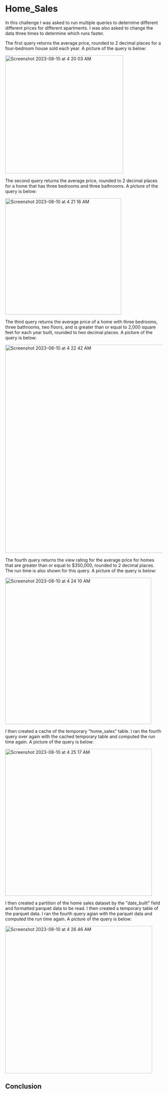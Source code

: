 # Home_Sales

In this challenge I was asked to run multiple queries to determine different different prices for different apartments. I was also asked to change the data three times to determine which runs faster. 

The first query returns the average price, rounded to 2 decimal places for a four-bedroom house sold each year. A picture of the query is below: 

  <img width="377" alt="Screenshot 2023-08-10 at 4 20 03 AM" src="https://github.com/jgillas/Home_Sales/assets/125215083/fcd712ae-d312-4bd5-ae3a-8a15cfa0bf93">

The second query returns the average price, rounded to 2 decimal places for a home that has three bedrooms and three bathrooms. A picture of the query is below: 

  <img width="371" alt="Screenshot 2023-08-10 at 4 21 16 AM" src="https://github.com/jgillas/Home_Sales/assets/125215083/d8a22898-35a9-4882-9f50-18b6734dc915">

The third query returns the average price of a home with three bedrooms, three bathrooms, two floors, and is greater than or equal to 2,000 square feet for each year built, rounded to two decimal places. A picture of the query is below:

  <img width="664" alt="Screenshot 2023-08-10 at 4 22 42 AM" src="https://github.com/jgillas/Home_Sales/assets/125215083/25c9a67d-d9af-4a08-b036-221e326a8dfd">

The fourth query returns the view rating for the average price for homes that are greater than or equal to $350,000, rounded to 2 decimal places. The run time is also shown for this query. A picture of the query is below:

  <img width="467" alt="Screenshot 2023-08-10 at 4 24 10 AM" src="https://github.com/jgillas/Home_Sales/assets/125215083/0f719d3b-6451-4012-9936-bb4337cb7e3a">

I then created a cache of the temporary "home_sales" table. I ran the fourth query over again with the cached temporary table and computed the run time again. A picture of the query is below: 

  <img width="469" alt="Screenshot 2023-08-10 at 4 25 17 AM" src="https://github.com/jgillas/Home_Sales/assets/125215083/3431b6c9-3ed6-4a3c-a676-ede76825dcde">

I then created a partition of the home sales dataset by the "date_built" field and formatted parquet data to be read. I then created a temporary table of the parquet data. I ran the fourth query agian with the parquet data and computed the run time again. A picture of the query is below: 

  <img width="470" alt="Screenshot 2023-08-10 at 4 26 46 AM" src="https://github.com/jgillas/Home_Sales/assets/125215083/6e148311-26bb-49f9-bbdb-552c071c6e6d">

## Conclusion


